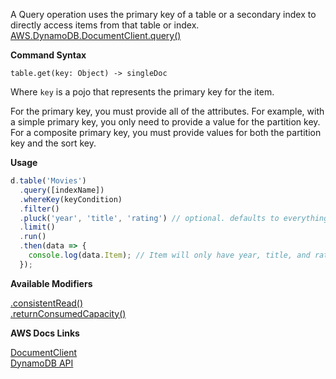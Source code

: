 A Query operation uses the primary key of a table or a secondary index to directly access items from that table or index.
[AWS.DynamoDB.DocumentClient.query()](http://docs.aws.amazon.com/AWSJavaScriptSDK/latest/AWS/DynamoDB/DocumentClient.html#get-property)

**Command Syntax**
```
table.get(key: Object) -> singleDoc
```

Where `key` is a pojo that represents the primary key for the item.

For the primary key, you must provide all of the attributes. For example, with a simple primary key, you only need to provide a value for the partition key. For a composite primary key, you must provide values for both the partition key and the sort key.

**Usage**

```javascript
d.table('Movies')
  .query([indexName])
  .whereKey(keyCondition)
  .filter()
  .pluck('year', 'title', 'rating') // optional. defaults to everything
  .limit()
  .run()
  .then(data => {
    console.log(data.Item); // Item will only have year, title, and rating attributes
  });
```

**Available Modifiers**

[.consistentRead()](/params/consistentRead.md) <br>
[.returnConsumedCapacity()](/params/consumedCapacity.md)

**AWS Docs Links**

[DocumentClient](http://docs.aws.amazon.com/AWSJavaScriptSDK/latest/AWS/DynamoDB/DocumentClient.html#query-property) <br>
[DynamoDB API](http://docs.aws.amazon.com/amazondynamodb/latest/APIReference/API_Query.html)

